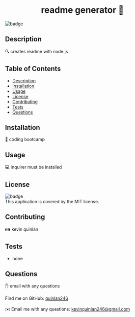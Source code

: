 
  <h1 align="center">readme generator 👋</h1>

  ![badge](https://img.shields.io/badge/license-MIT-brightgreen)<br />

  ## Description
  🔍 creates readme with node.js

  ## Table of Contents
  - [Description](#description)
  - [Installation](#installation)
  - [Usage](#usage)
  - [License](#license)
  - [Contributing](#contributing)
  - [Tests](#tests)
  - [Questions](#questions)

  ## Installation
  💾 coding bootcamp

  ## Usage
  💻 inquirer must be installed

  ## License
  ![badge](https://img.shields.io/badge/license-MIT-brightgreen)
  <br />
  This application is covered by the MIT license.

  ## Contributing
  👪 kevin quinlan

  ## Tests
  - none

  ## Questions
  ✋ email with any questions<br />
  <br />
  Find me on GitHub: [quinlan246](https://github.com/quinlan246)<br />
  <br />
  ✉️ Email me with any questions: kevinquinlan246@gmail.com<br /><br />


